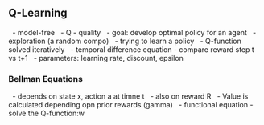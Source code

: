 ## Q-Learning
  - model-free
  - Q - quality
  - goal: develop optimal policy for an agent
  - exploration (a random compo)
  - trying to learn a policy
  - Q-function solved iteratively
  - temporal difference equation - compare reward step t vs t+1
  - parameters: learning rate, discount, epsilon

### Bellman Equations
  - depends on state x, action a at timne t
  - also on reward R
  - Value is calculated depending opn prior rewards (gamma)
  - functional equation - solve the Q-function:w
